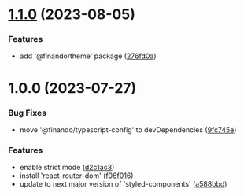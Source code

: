 # [1.1.0](https://github.com/finando/sso-web/compare/1.0.0...1.1.0) (2023-08-05)


### Features

* add '@finando/theme' package ([276fd0a](https://github.com/finando/sso-web/commit/276fd0a78da2ffcf8b3d53f77ecdec2aeb6fd294))

# 1.0.0 (2023-07-27)


### Bug Fixes

* move '@finando/typescript-config' to devDependencies ([9fc745e](https://github.com/finando/sso-web/commit/9fc745ea81d96040be69886c62cb16ae73b0a1b8))


### Features

* enable strict mode ([d2c1ac3](https://github.com/finando/sso-web/commit/d2c1ac37e19915beb95949c88ecceefb608d224b))
* install 'react-router-dom' ([f06f016](https://github.com/finando/sso-web/commit/f06f016fbce06ead755658f9d6990f07ebeefa67))
* update to next major version of 'styled-components' ([a588bbd](https://github.com/finando/sso-web/commit/a588bbd4487a33e0677a049ad9cd0df24d58c39c))
